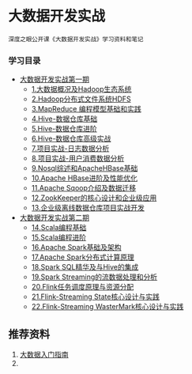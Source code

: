 #  大数据开发实战

```
深度之眼公开课《大数据开发实战》学习资料和笔记
```
### 学习目录

* [大数据开发实战第一期](Bigdata_development/README.md)
    - [1.大数据概况及Hadoop生态系统](Bigdata_development/chapter01.md)
    - [2.Hadoop分布式文件系统HDFS](Bigdata_development/chapter02.md)
    - [3.MapReduce 编程模型基础和实践](Bigdata_development/chapter03.md)
    - [4.Hive-数据仓库基础](Bigdata_development/chapter04.md)
    - [5.Hive-数据仓库进阶](Bigdata_development/chapter05.md)
    - [6.Hive-数据仓库高级实战](Bigdata_development/chapter06.md)
    - [7.项目实战-日志数据分析](Bigdata_development/chapter07.md)
    - [8.项目实战-用户消费数据分析](Bigdata_development/chapter08.md)
    - [9.Nosql综述和ApacheHBase基础](Bigdata_development/chapter09.md)
    - [10.Apache HBase进阶及性能优化](Bigdata_development/chapter10.md)
    - [11.Apache Sqoop介绍及数据迁移](Bigdata_development/chapter11.md)
    - [12.ZookKeeper的核心设计和企业级应用](Bigdata_development/chapter12.md)
    - [13.企业级离线数据仓库项目实战开发](Bigdata_development/chapter13.md)
* [大数据开发实战第二期](Bigdata_development/README.md)
    - [14.Scala编程基础](Bigdata_development/chapter14.md)
    - [15.Scala编程进阶](Bigdata_development/chapter15.md)
    - [16.Apache Spark基础及架构](Bigdata_development/chapter16.md)
    - [17.Apache Spark分布式计算原理](Bigdata_development/chapter17.md)
    - [18.Spark SQL精华及与Hive的集成](Bigdata_development/chapter18.md)
    - [19.Spark Streaming的流数据处理和分析](Bigdata_development/chapter19.md)
    - [20.Flink任务调度原理与资源分配](Bigdata_development/chapter20.md)
    - [21.Flink-Streaming State核心设计与实践](Bigdata_development/chapter21.md)
    - [22.Flink-Streaming WasterMark核心设计与实践](Bigdata_development/chapter22.md)


## 推荐资料
1. [大数据入门指南](https://github.com/heibaiying/BigData-Notes)
2. 

